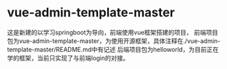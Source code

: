 # vue-admin-template-master
这是新建的以学习springboot为导向，前端使用vue框架搭建的项目，
前端项目包为vue-admin-template-master，为使用开源框架，具体注释在./vue-admin-template-master/README.md中有记述
后端项目包为helloworld，为目前正在学的框架，当前只实现了与前端login的对接。

